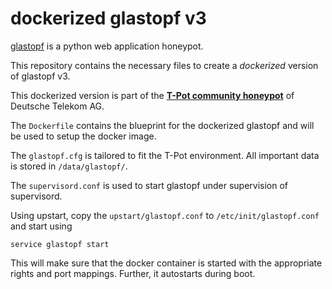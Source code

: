 # dockerized glastopf v3


[glastopf](https://github.com/glastopf/glastopf) is a python web application honeypot. 

This repository contains the necessary files to create a *dockerized* version of glastopf v3. 

This dockerized version is part of the **[T-Pot community honeypot](http://dtag-dev-sec.github.io/)** of Deutsche Telekom AG. 

The `Dockerfile` contains the blueprint for the dockerized glastopf and will be used to setup the docker image.  

The `glastopf.cfg` is tailored to fit the T-Pot environment. All important data is stored in `/data/glastopf/`.

The `supervisord.conf` is used to start glastopf under supervision of supervisord. 

Using upstart, copy the `upstart/glastopf.conf` to `/etc/init/glastopf.conf` and start using

    service glastopf start

This will make sure that the docker container is started with the appropriate rights and port mappings. Further, it autostarts during boot.
